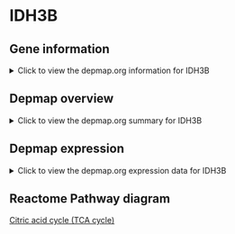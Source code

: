 <h1>IDH3B</h1>

<h2>Gene information</h2>
<details>
  <summary>Click to view the depmap.org information for IDH3B</summary>
  <iframe src="https://depmap.org/portal/gene/IDH3B?tab=about" style="border:none;width:100%;height:800px"></iframe>
</details>

<h2>Depmap overview</h2>
<details>
  <summary>Click to view the depmap.org summary for IDH3B</summary>
  <iframe src="https://depmap.org/portal/gene/IDH3B?tab=overview" style="border:none;width:100%;height:800px"></iframe>
</details>

<h2>Depmap expression</h2>
<details>
  <summary>Click to view the depmap.org expression data for IDH3B</summary>
  <iframe src="https://depmap.org/portal/gene/IDH3B?tab=characterization" style="border:none;width:100%;height:800px"></iframe>
</details>



<h2>Reactome Pathway diagram</h2>
<a href="https://reactome.org/PathwayBrowser/#/R-HSA-71403" target="_BLANK">Citric acid cycle (TCA cycle)</a>



